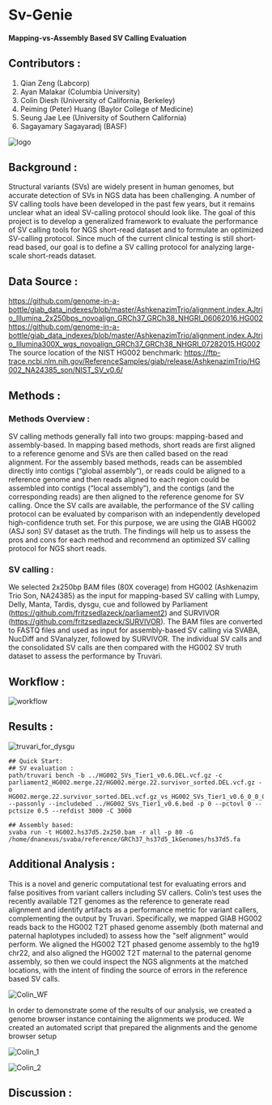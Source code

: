 # Sv-Genie
#### Mapping-vs-Assembly Based SV Calling Evaluation

## Contributors :
1. Qian Zeng (Labcorp)
2. Ayan Malakar (Columbia University)
3. Colin Diesh (University of California, Berkeley)
4. Peiming (Peter) Huang (Baylor College of Medicine)
5. Seung Jae Lee (University of Southern California)
6. Sagayamary Sagayaradj (BASF)

![logo](https://github.com/collaborativebioinformatics/SVHack_assemblyvmapping/assets/22775490/2bab3b86-3584-4cc6-9caa-d43e8320c2dd)

## Background :
Structural variants (SVs) are widely present in human genomes, but accurate detection of SVs in NGS data has been challenging.  A number of SV calling tools have been developed in the past few years, but it remains unclear what an ideal SV-calling protocol should look like.  The goal of this project is to develop a generalized framework to evaluate the performance of SV calling tools for NGS short-read dataset and to formulate an optimized SV-calling protocol. Since much of the current clinical testing is still short-read based, our goal is to define a SV calling protocol for analyzing large-scale short-reads dataset.

## Data Source :
https://github.com/genome-in-a-bottle/giab_data_indexes/blob/master/AshkenazimTrio/alignment.index.AJtrio_Illumina_2x250bps_novoalign_GRCh37_GRCh38_NHGRI_06062016.HG002
https://github.com/genome-in-a-bottle/giab_data_indexes/blob/master/AshkenazimTrio/alignment.index.AJtrio_Illumina300X_wgs_novoalign_GRCh37_GRCh38_NHGRI_07282015.HG002
The source location of the NIST HG002 benchmark: https://ftp-trace.ncbi.nlm.nih.gov/ReferenceSamples/giab/release/AshkenazimTrio/HG002_NA24385_son/NIST_SV_v0.6/

## Methods :
### Methods Overview :
SV calling methods generally fall into two groups:  mapping-based and assembly-based.   In mapping based methods, short reads are first aligned to a reference genome and SVs are then called based on the read alignment.  For the assembly based methods, reads can be assembled directly into contigs (“global assembly”), or reads could be aligned to a reference genome and then reads aligned to each region could be assembled into contigs (“local assembly”), and the contigs (and the corresponding reads) are then aligned to the reference genome for SV calling.
Once the SV calls are available, the performance of the SV calling protocol can be evaluated by comparison with an independently developed high-confidence truth set.  For this purpose, we are using the GIAB HG002 (ASJ son) SV dataset as the truth.  The findings will help us to assess the pros and cons for each method and recommend an optimized SV calling protocol for NGS short reads.

### SV calling :
We selected 2x250bp BAM files (80X coverage) from HG002 (Ashkenazim Trio Son, NA24385) as the input for mapping-based SV calling with Lumpy, Delly, Manta, Tardis, dysgu, cue and followed by Parliament (https://github.com/fritzsedlazeck/parliament2) and SURVIVOR (https://github.com/fritzsedlazeck/SURVIVOR).  The BAM files are converted to FASTQ files and used as input for assembly-based SV calling via SVABA, NucDiff and SVanalyzer, followed by SURVIVOR.  The individual SV calls and the consolidated SV calls are then compared with the HG002 SV truth dataset to assess the performance by Truvari.

## Workflow :

![workflow](https://github.com/collaborativebioinformatics/SVHack_assemblyvmapping/assets/22775490/14750f46-41f1-4663-804c-3e2b1400e34b)

## Results :

![truvari_for_dysgu](https://github.com/collaborativebioinformatics/SVHack_assemblyvmapping/assets/22775490/50e8debe-0352-4464-873b-62fd82d267ce)

```
## Quick Start:
## SV evaluation :
path/truvari bench -b ../HG002_SVs_Tier1_v0.6.DEL.vcf.gz -c parliament2_HG002.merge.22/HG002.merge.22.survivor_sorted.DEL.vcf.gz -o HG002.merge.22.survivor_sorted.DEL.vcf.gz_vs_HG002_SVs_Tier1_v0.6_0_0_0.5_3000_3000 --passonly --includebed ../HG002_SVs_Tier1_v0.6.bed -p 0 --pctovl 0 --pctsize 0.5 --refdist 3000 -C 3000

## Assembly based:
svaba run -t HG002.hs37d5.2x250.bam -r all -p 80 -G /home/dnanexus/svaba/reference/GRCh37_hs37d5_1kGenomes/hs37d5.fa
```
## Additional Analysis :
This is a novel and generic computational test for evaluating errors and false positives from variant callers including SV callers.  Colin’s test uses the recently available T2T genomes as the reference to generate read alignment and identify artifacts as a performance metric for variant callers, complementing the output by Truvari.
Specifically, we mapped GIAB HG002 reads back to the HG002 T2T phased genome assembly (both maternal and paternal haplotypes included) to assess how the "self alignment" would perform. We aligned the HG002 T2T phased genome assembly to the hg19 chr22, and also aligned the HG002 T2T maternal to the paternal genome assembly, so then we could inspect the NGS alignments at the matched locations, with the intent of finding the source of errors in the reference based SV calls.

![Colin_WF](https://github.com/collaborativebioinformatics/SVHack_assemblyvmapping/assets/22775490/41931ccf-8714-4471-b5b1-1458a76615d5)

In order to demonstrate some of the results of our analysis, we created a genome browser instance containing the alignments we produced. We created an automated script that prepared the alignments and the genome browser setup

![Colin_1](https://github.com/collaborativebioinformatics/SVHack_assemblyvmapping/assets/22775490/b6a1e7d6-b843-4fc0-84b6-d2f899eba23f)

![Colin_2](https://github.com/collaborativebioinformatics/SVHack_assemblyvmapping/assets/22775490/bd61fed4-bf86-4b8a-90b5-fbfb19353713)


## Discussion :

